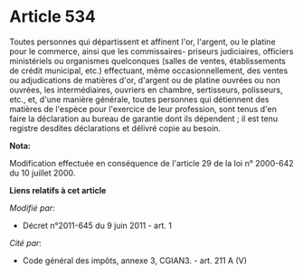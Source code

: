 # Article 534

Toutes personnes qui départissent et affinent l'or, l'argent, ou le platine pour le commerce, ainsi que les commissaires-
priseurs judiciaires, officiers ministériels ou organismes quelconques (salles de ventes, établissements de crédit municipal,
etc.) effectuant, même occasionnellement, des ventes ou adjudications de matières d'or, d'argent ou de platine ouvrées ou non
ouvrées, les intermédiaires, ouvriers en chambre, sertisseurs, polisseurs, etc., et, d'une manière générale, toutes personnes
qui détiennent des matières de l'espèce pour l'exercice de leur profession, sont tenus d'en faire la déclaration au bureau de
garantie dont ils dépendent ; il est tenu registre desdites déclarations et délivré copie au besoin.

**Nota:**

Modification effectuée en conséquence de l'article 29 de la loi n° 2000-642 du 10 juillet 2000.

**Liens relatifs à cet article**

_Modifié par_:

  - Décret n°2011-645 du 9 juin 2011 - art. 1

_Cité par_:

  - Code général des impôts, annexe 3, CGIAN3. - art. 211 A (V)
